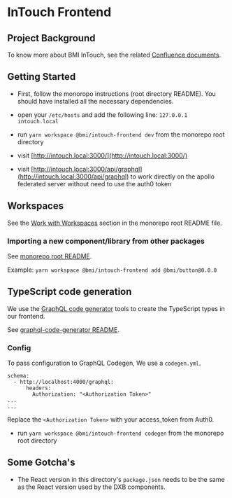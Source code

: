 # InTouch Frontend

## Project Background

To know more about BMI InTouch, see the related [Confluence documents](https://bmigroup.atlassian.net/wiki/spaces/IRP/pages/1858797800/Technical+Blueprint).

## Getting Started

- First, follow the monoropo instructions (root directory README). You should have installed all the necessary dependencies.

- open your `/etc/hosts` and add the following line: `127.0.0.1 intouch.local`

- run `yarn workspace @bmi/intouch-frontend dev` from the monorepo root directory

- visit [http://intouch.local:3000/](http://intouch.local:3000/)

- visit [http://intouch.local:3000/api/graphql](http://intouch.local:3000/api/graphql) to work directly on the apollo federated server without need to use the auth0 token

## Workspaces

See the [Work with Workspaces](https://gitlab.com/bmi-digital/dxb#work-with-workspaces) section in the monorepo root README file.

### Importing a new component/library from other packages

See [monorepo root README](https://gitlab.com/bmi-digital/dxb/-/tree/master#work-with-workspaces).

Example: `yarn workspace @bmi/intouch-frontend add @bmi/button@0.0.0`

## TypeScript code generation

We use the [GraphQL code generator](https://www.graphql-code-generator.com/) tools to create the TypeScript types in our frontend.

See [graphql-code-generator README](https://github.com/dotansimha/graphql-code-generator#readme).

### Config

To pass configuration to GraphQL Codegen, We use a `codegen.yml`.

```
schema:
  - http://localhost:4000/graphql:
      headers:
        Authorization: "<Authorization Token>"
...
...
```

Replace the `<Authorization Token>` with your access_token from Auth0.

- run `yarn workspace @bmi/intouch-frontend codegen` from the monorepo root directory

## Some Gotcha's

- The React version in this directory's `package.json` needs to be the same as the React version used by the DXB components.

